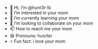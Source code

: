 - 👋 Hi, I’m @hunt3r-lb
- 👀 I’m interested in your mom
- 🌱 I’m currently learning your mom
- 💞️ I’m looking to collaborate on your mom
- 📫 How to reach me your mom
- 😄 Pronouns: hun/ter
- ⚡ Fun fact: i love your mom
<!---
hunt3r-lb/hunt3r-lb is a ✨ special ✨ repository because its `README.md` (this file) appears on your GitHub profile.
You can click the Preview link to take a look at your changes.
--->
